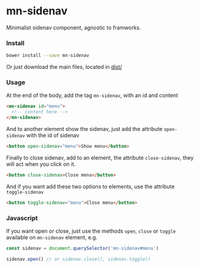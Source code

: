# mn-sidenav

Minimalist sidenav component, agnostic to framworks.

<!-- See the [demo](http://codepen.io/darlanmendonca/full/JRGoxv) -->

<!-- [![preview demo](https://raw.githubusercontent.com/minimalist-components/mn-sidenav/master/sources/example/mn-sidenav.gif)](http://codepen.io/darlanmendonca/full/akgXQq)  -->

### Install

```sh
bower install --save mn-sidenav
```

Or just download the main files, located in [dist/](https://github.com/minimalist-components/mn-sidenav/tree/master/dist)


### Usage

At the end of the body, add the tag `mn-sidenav`, with an id and content

```html
<mn-sidenav id="menu">
  <!-- content here -->
</mn-sidenav>
```

And to another element show the sidenav, just add the attribute `open-sidenav` with the id of sidenav

```html
<button open-sidenav="menu">Show menu</button>
```

Finally to close sidenav, add to an element, the attribute `close-sidenav`, they will act when you click on it.

```html
<button close-sidenav>Close menu</button>
```

And if you want add these two options to elements, use the attribute `toggle-sidenav`

```html
<button toggle-sidenav="menu">Close menu</button>
```

### Javascript
If you want open or close, just use the methods `open`, `close` or `toggle` available on `mn-sidenav` element, e.g.

```js
const sidenav = document.querySelector('mn-sidenav#menu')

sidenav.open() // or sidenav.close(), sidenav.toggle()
```
